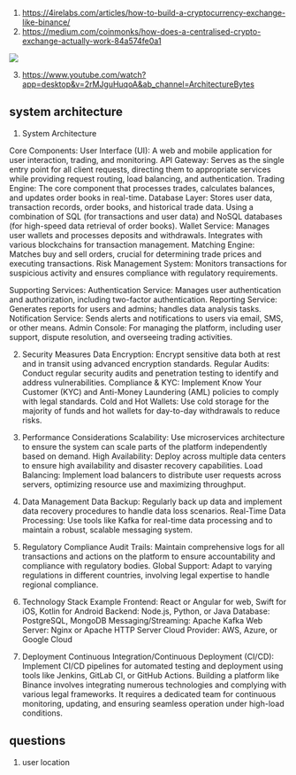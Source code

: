 1. https://4irelabs.com/articles/how-to-build-a-cryptocurrency-exchange-like-binance/
2. https://medium.com/coinmonks/how-does-a-centralised-crypto-exchange-actually-work-84a574fe0a1

![](https://miro.medium.com/v2/resize:fit:1100/format:webp/1*gu5fJaQQzJYzZIuOooHAkQ.jpeg)

3. https://www.youtube.com/watch?app=desktop&v=2rMJguHuqoA&ab_channel=ArchitectureBytes


## system architecture

1. System Architecture

Core Components:
User Interface (UI): A web and mobile application for user interaction, trading, and monitoring.
API Gateway: Serves as the single entry point for all client requests, directing them to appropriate services while providing request routing, load balancing, and authentication.
Trading Engine: The core component that processes trades, calculates balances, and updates order books in real-time.
Database Layer: Stores user data, transaction records, order books, and historical trade data. Using a combination of SQL (for transactions and user data) and NoSQL databases (for high-speed data retrieval of order books).
Wallet Service: Manages user wallets and processes deposits and withdrawals. Integrates with various blockchains for transaction management.
Matching Engine: Matches buy and sell orders, crucial for determining trade prices and executing transactions.
Risk Management System: Monitors transactions for suspicious activity and ensures compliance with regulatory requirements.

Supporting Services:
Authentication Service: Manages user authentication and authorization, including two-factor authentication.
Reporting Service: Generates reports for users and admins; handles data analysis tasks.
Notification Service: Sends alerts and notifications to users via email, SMS, or other means.
Admin Console: For managing the platform, including user support, dispute resolution, and overseeing trading activities.

2. Security Measures
Data Encryption: Encrypt sensitive data both at rest and in transit using advanced encryption standards.
Regular Audits: Conduct regular security audits and penetration testing to identify and address vulnerabilities.
Compliance & KYC: Implement Know Your Customer (KYC) and Anti-Money Laundering (AML) policies to comply with legal standards.
Cold and Hot Wallets: Use cold storage for the majority of funds and hot wallets for day-to-day withdrawals to reduce risks.

4. Performance Considerations
Scalability: Use microservices architecture to ensure the system can scale parts of the platform independently based on demand.
High Availability: Deploy across multiple data centers to ensure high availability and disaster recovery capabilities.
Load Balancing: Implement load balancers to distribute user requests across servers, optimizing resource use and maximizing throughput.

6. Data Management
Data Backup: Regularly back up data and implement data recovery procedures to handle data loss scenarios.
Real-Time Data Processing: Use tools like Kafka for real-time data processing and to maintain a robust, scalable messaging system.

8. Regulatory Compliance
Audit Trails: Maintain comprehensive logs for all transactions and actions on the platform to ensure accountability and compliance with regulatory bodies.
Global Support: Adapt to varying regulations in different countries, involving legal expertise to handle regional compliance.

10. Technology Stack Example
Frontend: React or Angular for web, Swift for iOS, Kotlin for Android
Backend: Node.js, Python, or Java
Database: PostgreSQL, MongoDB
Messaging/Streaming: Apache Kafka
Web Server: Nginx or Apache HTTP Server
Cloud Provider: AWS, Azure, or Google Cloud

12. Deployment
Continuous Integration/Continuous Deployment (CI/CD): Implement CI/CD pipelines for automated testing and deployment using tools like Jenkins, GitLab CI, or GitHub Actions.
Building a platform like Binance involves integrating numerous technologies and complying with various legal frameworks. It requires a dedicated team for continuous monitoring, updating, and ensuring seamless operation under high-load conditions.


 ## questions
 1. user location
